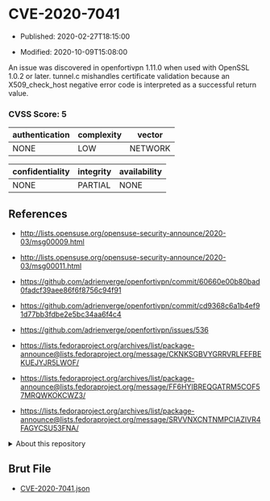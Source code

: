 # CVE-2020-7041

- Published: 2020-02-27T18:15:00

- Modified: 2020-10-09T15:08:00

An issue was discovered in openfortivpn 1.11.0 when used with OpenSSL 1.0.2 or later. tunnel.c mishandles certificate validation because an X509_check_host negative error code is interpreted as a successful return value.

### CVSS Score: **5**

| authentication | complexity | vector |
| --- | --- | --- |
| NONE | LOW | NETWORK |

| confidentiality | integrity | availability |
| --- | --- | --- |
| NONE | PARTIAL | NONE |

## References

* http://lists.opensuse.org/opensuse-security-announce/2020-03/msg00009.html

* http://lists.opensuse.org/opensuse-security-announce/2020-03/msg00011.html

* https://github.com/adrienverge/openfortivpn/commit/60660e00b80bad0fadcf39aee86f6f8756c94f91

* https://github.com/adrienverge/openfortivpn/commit/cd9368c6a1b4ef91d77bb3fdbe2e5bc34aa6f4c4

* https://github.com/adrienverge/openfortivpn/issues/536

* https://lists.fedoraproject.org/archives/list/package-announce@lists.fedoraproject.org/message/CKNKSGBVYGRRVRLFEFBEKUEJYJR5LWOF/

* https://lists.fedoraproject.org/archives/list/package-announce@lists.fedoraproject.org/message/FF6HYIBREQGATRM5COF57MRQWKOKCWZ3/

* https://lists.fedoraproject.org/archives/list/package-announce@lists.fedoraproject.org/message/SRVVNXCNTNMPCIAZIVR4FAGYCSU53FNA/

<details>
<summary>About this repository</summary> 

  This repository is part of the project [Live Hack CVE](https://github.com/Live-Hack-CVE). Main website can be found [www.live-hack.org](https://www.live-hack.org) 
  
  Made by [Sn0wAlice](https://github.com/Sn0wAlice) for the people that care about security and need to have a feed of the latest CVEs. Hope you enjoy it, don't forget to star the repo and follow me on [Twitter](https://twitter.com/Sn0wAlice) and [Github](https://github.com/Sn0wAlice). And that is my [personnal website](https://www.alice-snow.me/)

  - [Home Page](https://github.com/Live-Hack-CVE)
  - [Framework](https://github.com/Live-Hack-CVE/cve-framework)
  - [CVE database](https://github.com/Live-Hack-CVE/full_database)
  - [Changelog](https://github.com/Live-Hack-CVE/Changelog)
</details>

## Brut File

* [CVE-2020-7041.json](https://raw.githubusercontent.com/Live-Hack-CVE/full_database/main/cves/2020/CVE-2020-7041.json)

